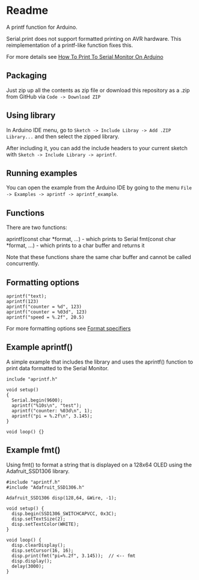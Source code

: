 # Readme

A printf function for Arduino.

Serial.print does not support formatted printing
on AVR hardware. This reimplementation of a printf-like
function fixes this.

For more details see 
[How To Print To Serial Monitor On Arduino](https://www.makerguides.com/how-to-print-to-serial-monitor-on-arduino/)


## Packaging

Just zip up all the contents as zip file or download this repository as a .zip from GitHub via
`Code -> Download ZIP`

## Using library

In Arduino IDE menu, go to `Sketch -> Include Libray -> Add .ZIP Library...` and then select the zipped library.

After including it, you can add the include headers to your current sketch with `Sketch -> Include Library -> aprintf`.

## Running examples

You can open the example from the Arduino IDE by going to the menu `File -> Examples -> aprintf -> aprintf_example`.


## Functions

There are two functions:

aprintf(const char *format, ...) - which prints to Serial
fmt(const char *format, ...) - which prints to a char buffer and returns it

Note that these functions share the same char buffer
and cannot be called concurrently.


## Formatting options

```
aprintf("text);
aprintf(123)
aprintf("counter = %d", 123)
aprintf("counter = %03d", 123)
aprintf("speed = %.2f", 20.5)
```

For more formatting options see [Format specifiers](https://cplusplus.com/reference/cstdio/printf/)


## Example aprintf()

A simple example that includes the library
and uses the aprintf() function to print
data formatted to the Serial Monitor.

```
include "aprintf.h"

void setup()
{
  Serial.begin(9600);
  aprintf("%10s\n", "test");
  aprintf("counter: %03d\n", 1);
  aprintf("pi = %.2f\n", 3.145);
}

void loop() {}
```


## Example fmt()

Using fmt() to format a string that is displayed
on a 128x64 OLED using the Adafruit_SSD1306 library.

```
#include "aprintf.h"
#include "Adafruit_SSD1306.h"

Adafruit_SSD1306 disp(128,64, &Wire, -1);

void setup() {
  disp.begin(SSD1306_SWITCHCAPVCC, 0x3C);
  disp.setTextSize(2);
  disp.setTextColor(WHITE);   
}

void loop() {
  disp.clearDisplay();
  disp.setCursor(16, 16);
  disp.print(fmt("pi=%.2f", 3.145));  // <-- fmt
  disp.display();
  delay(3000);
}
```